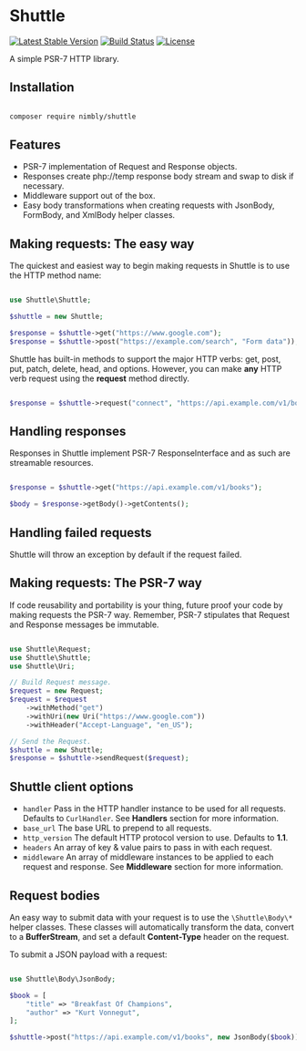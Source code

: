 # Shuttle
[![Latest Stable Version](https://img.shields.io/packagist/v/nimbly/Shuttle.svg?style=flat-square)](https://packagist.org/packages/nimbly/Shuttle)
[![Build Status](https://img.shields.io/travis/nimbly/Shuttle.svg?style=flat-square)](https://travis-ci.org/nimbly/Shuttle)
[![License](https://img.shields.io/github/license/nimbly/Shuttle.svg?style=flat-square)](https://packagist.org/packages/nimbly/Shuttle)


A simple PSR-7 HTTP library.

## Installation
```bash

composer require nimbly/shuttle

```

## Features
* PSR-7 implementation of Request and Response objects.
* Responses create php://temp response body stream and swap to disk if necessary.
* Middleware support out of the box.
* Easy body transformations when creating requests with JsonBody, FormBody, and XmlBody helper classes.


## Making requests: The easy way

The quickest and easiest way to begin making requests in Shuttle is to use the HTTP method name:

```php

use Shuttle\Shuttle;

$shuttle = new Shuttle;

$response = $shuttle->get("https://www.google.com");
$response = $shuttle->post("https://example.com/search", "Form data"));

```

Shuttle has built-in methods to support the major HTTP verbs: get, post, put, patch, delete, head, and options. However, you can make **any** HTTP verb request using the **request** method directly.

```php

$response = $shuttle->request("connect", "https://api.example.com/v1/books");

```

## Handling responses

Responses in Shuttle implement PSR-7 ResponseInterface and as such are streamable resources.

```php

$response = $shuttle->get("https://api.example.com/v1/books");

$body = $response->getBody()->getContents();

```

## Handling failed requests

Shuttle will throw an exception by default if the request failed.

## Making requests: The PSR-7 way

If code reusability and portability is your thing, future proof your code by making requests the PSR-7 way. Remember, PSR-7 stipulates that Request and Response messages be immutable.

```php

use Shuttle\Request;
use Shuttle\Shuttle;
use Shuttle\Uri;

// Build Request message.
$request = new Request;
$request = $request
    ->withMethod("get")
    ->withUri(new Uri("https://www.google.com"))
    ->withHeader("Accept-Language", "en_US");

// Send the Request.
$shuttle = new Shuttle;
$response = $shuttle->sendRequest($request);

```

## Shuttle client options

* ```handler``` Pass in the HTTP handler instance to be used for all requests. Defaults to ```CurlHandler```. See **Handlers** section for more information.
* ```base_url``` The base URL to prepend to all requests.
* ```http_version``` The default HTTP protocol version to use. Defaults to **1.1**.
* ```headers``` An array of key & value pairs to pass in with each request.
* ```middleware``` An array of middleware instances to be applied to each request and response. See **Middleware** section for more information.

## Request bodies
An easy way to submit data with your request is to use the ```\Shuttle\Body\*``` helper classes. These classes will automatically
transform the data, convert to a **BufferStream**, and set a default **Content-Type** header on the request.

To submit a JSON payload with a request:

```php

use Shuttle\Body\JsonBody;

$book = [
    "title" => "Breakfast Of Champions",
    "author" => "Kurt Vonnegut",
];

$shuttle->post("https://api.example.com/v1/books", new JsonBody($book));

```